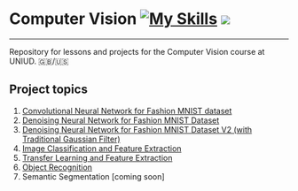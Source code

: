 # Computer Vision [![My Skills](https://skillicons.dev/icons?i=python,pytorch)](https://skillicons.dev) ![](https://upload.wikimedia.org/wikipedia/commons/3/38/Jupyter_logo.svg)
---

Repository for lessons and projects for the Computer Vision course at UNIUD. :uk:/:us:


## Project topics

1. [Convolutional Neural Network for Fashion MNIST dataset](https://github.com/laravignotto/uni-computer-vision/tree/master/project-1) 
2. [Denoising Neural Network for Fashion MNIST Dataset](https://github.com/laravignotto/uni-computer-vision/tree/master/project-2)
3. [Denoising Neural Network for Fashion MNIST Dataset V2 (with Traditional Gaussian Filter)](https://github.com/laravignotto/uni-computer-vision/tree/master/project-3)
4. [Image Classification and Feature Extraction](https://github.com/laravignotto/uni-computer-vision/tree/master/project-4)
5. [Transfer Learning and Feature Extraction](https://github.com/laravignotto/uni-computer-vision/tree/master/project-5)
6. [Object Recognition](https://github.com/laravignotto/uni-computer-vision/tree/master/project-6)
7. Semantic Segmentation [coming soon] 

